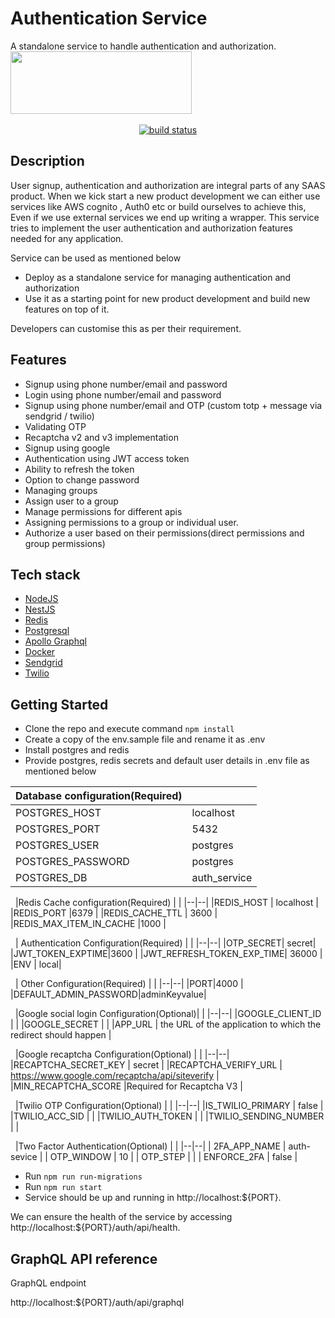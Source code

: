 
# Authentication Service

A standalone service to handle authentication and authorization.
<img src="https://www.keyvalue.systems/logo.png" width="290" height="100">
&nbsp;
<p  align="center">
<a  href="https://gitlab.com/keyvalue-systems/authentication-service/-/pipelines"  target="_blank"><img  src="https://gitlab.com/keyvalue-systems/authentication-service/badges/master/pipeline.svg?key_text=build"  alt="build status"/></a>
</p>

  

## Description

User signup, authentication and authorization are integral parts of any SAAS product. When we kick start a new product development we can either use services like AWS cognito , Auth0 etc or build ourselves to achieve this, Even if we use external services we end up writing a wrapper. This service tries to implement the user authentication and authorization features needed for any application.

Service can be used as mentioned below
-   Deploy as a standalone service for managing authentication and authorization   
-   Use it as a starting point for new product development and build new features on top of it.
 
Developers can customise this as per their requirement.

## Features

-   Signup using phone number/email and password
-   Login using phone number/email and password
-   Signup using phone number/email and OTP (custom totp + message via sendgrid / twilio)
-   Validating OTP
-   Recaptcha v2 and v3 implementation
-   Signup using google
-   Authentication using JWT access token
-   Ability to refresh the token
-   Option to change password
-   Managing groups
-   Assign user to a group
-   Manage permissions for different apis
-   Assigning permissions to a group or individual user.
-   Authorize a user based on their permissions(direct permissions and group permissions)
 
## Tech stack 

-   [NodeJS](https://nodejs.org/en/)
-   [NestJS](https://nestjs.com/)
-   [Redis](https://redis.io/)
-   [Postgresql](https://www.postgresql.org/)
-   [Apollo Graphql](https://www.apollographql.com/)
-   [Docker](https://www.docker.com/)
-   [Sendgrid](https://sendgrid.com/)
-   [Twilio](https://www.twilio.com/)

## Getting Started

-   Clone the repo and execute command `npm install`
-   Create a copy of the env.sample file and rename it as .env
-   Install postgres and redis
-   Provide postgres, redis secrets and default user details in .env file as mentioned below

| Database configuration(Required) |  |
|--|--|
|POSTGRES_HOST  | localhost |
|POSTGRES_PORT  |  5432|
|POSTGRES_USER  | postgres |
|POSTGRES_PASSWORD  | postgres |
|POSTGRES_DB  | auth_service |

&nbsp;
|Redis Cache configuration(Required)  |  |
|--|--|
|REDIS_HOST  | localhost |
|REDIS_PORT |6379  |
|REDIS_CACHE_TTL | 3600 |
|REDIS_MAX_ITEM_IN_CACHE  |1000  |

&nbsp;
| Authentication Configuration(Required) |  |
|--|--|
|OTP_SECRET|  secret|
|JWT_TOKEN_EXPTIME|3600  |
|JWT_REFRESH_TOKEN_EXP_TIME| 36000 |
|ENV  |  local|

  &nbsp;
| Other Configuration(Required) |  |
|--|--|
|PORT|4000  |
|DEFAULT_ADMIN_PASSWORD|adminKeyvalue|

  &nbsp;
|Google social login Configuration(Optional)|  |
|--|--|
|GOOGLE_CLIENT_ID  |  |
|GOOGLE_SECRET  |  |
|APP_URL  | the URL of the application to which the redirect should happen |

&nbsp;
|Google recaptcha Configuration(Optional) |  |
|--|--|
|RECAPTCHA_SECRET_KEY | secret |
|RECAPTCHA_VERIFY_URL  | https://www.google.com/recaptcha/api/siteverify |
|MIN_RECAPTCHA_SCORE  |Required for Recaptcha V3  |

  &nbsp;
|Twilio OTP Configuration(Optional)  |  |
|--|--|
|IS_TWILIO_PRIMARY  | false |
|TWILIO_ACC_SID  |  |
|TWILIO_AUTH_TOKEN  |  |
|TWILIO_SENDING_NUMBER  |  |

 &nbsp;
|Two Factor Authentication(Optional)  |  |
|--|--|
| 2FA_APP_NAME | auth-sevice |
| OTP_WINDOW | 10  |
| OTP_STEP |  |
| ENFORCE_2FA | false |

-   Run `npm run run-migrations`
-   Run `npm run start`
-   Service should be up and running in http://localhost:${PORT}.
    

We can ensure the health of the service by accessing http://localhost:${PORT}/auth/api/health.

## GraphQL API reference

GraphQL endpoint

http://localhost:${PORT}/auth/api/graphql